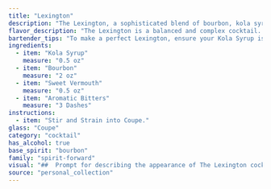 ```yaml
---
title: "Lexington"
description: "The Lexington, a sophisticated blend of bourbon, kola syrup, sweet vermouth, and bitters, belongs to the **Manhattan family**. This twist on the classic, born in the 1970s, embraces the boldness of bourbon with the sweetness of kola syrup, creating a unique and refreshing experience. "
flavor_description: "The Lexington is a balanced and complex cocktail. The sweetness of the kola syrup intertwines with the rich notes of bourbon, while the sweet vermouth adds a touch of complexity and the aromatic bitters contribute a subtle warmth and depth. The result is a smooth, slightly spicy, and undeniably delicious cocktail that's perfect for a sophisticated nightcap. "
bartender_tips: "To make a perfect Lexington, ensure your Kola Syrup is fresh and flavorful. Use a good quality Bourbon and a dry vermouth for balance. A dash of Angostura bitters adds complexity.  Chill your glass beforehand and use large ice cubes to maintain a cool temperature. Stir gently to blend the flavors and avoid dilution. Garnish with a lemon twist for a refreshing touch. "
ingredients:
  - item: "Kola Syrup"
    measure: "0.5 oz"
  - item: "Bourbon"
    measure: "2 oz"
  - item: "Sweet Vermouth"
    measure: "0.5 oz"
  - item: "Aromatic Bitters"
    measure: "3 Dashes"
instructions:
  - item: "Stir and Strain into Coupe."
glass: "Coupe"
category: "cocktail"
has_alcohol: true
base_spirit: "bourbon"
family: "spirit-forward"
visual: "##  Prompt for describing the appearance of The Lexington cocktail:Imagine a glass filled with a deep amber liquid, the color of a warm, sun-soaked meadow. Hints of reddish-brown peek through the edges, a testament to the sweetness of the Kola Syrup and the subtle warmth of the Bourbon.  A light mist of ice chills the surface, gently releasing its aroma of bitters and vermouth. The drink itself is undisturbed, except for a solitary ice cube, clear and pristine, that reflects the soft light in its depths. What words would you use to describe this cocktail's visual appeal? "
source: "personal_collection"
---
```


